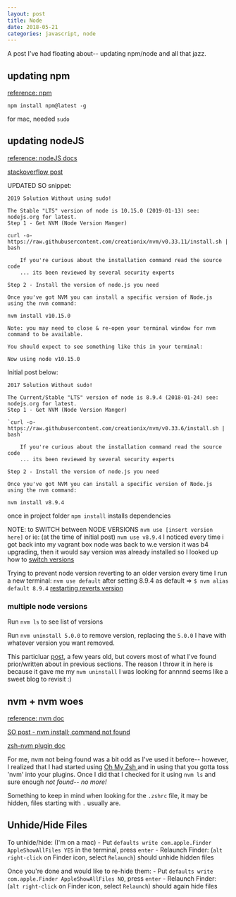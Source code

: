 ```yaml
---
layout: post
title: Node
date: 2018-05-21
categories: javascript, node
---
```


A post I've had floating about-- updating npm/node and all that jazz.

## updating npm
[reference: npm](https://docs.npmjs.com/getting-started/installing-node)

`npm install npm@latest -g`

for mac, needed `sudo`

## updating nodeJS 
[reference: nodeJS docs](https://nodejs.org/en/)

[stackoverflow post](https://stackoverflow.com/questions/10075990/upgrading-node-js-to-latest-version#10076029)

UPDATED SO snippet:
```
2019 Solution Without using sudo!

The Stable "LTS" version of node is 10.15.0 (2019-01-13) see: nodejs.org for latest.
Step 1 - Get NVM (Node Version Manger)

curl -o- https://raw.githubusercontent.com/creationix/nvm/v0.33.11/install.sh | bash

    If you're curious about the installation command read the source code
    ... its been reviewed by several security experts

Step 2 - Install the version of node.js you need

Once you've got NVM you can install a specific version of Node.js using the nvm command:

nvm install v10.15.0

Note: you may need to close & re-open your terminal window for nvm command to be available.

You should expect to see something like this in your terminal:

Now using node v10.15.0

```

Initial post below:
```  
2017 Solution Without sudo!

The Current/Stable "LTS" version of node is 8.9.4 (2018-01-24) see: nodejs.org for latest.
Step 1 - Get NVM (Node Version Manger)

`curl -o- https://raw.githubusercontent.com/creationix/nvm/v0.33.6/install.sh | bash`

    If you're curious about the installation command read the source code
    ... its been reviewed by several security experts

Step 2 - Install the version of node.js you need

Once you've got NVM you can install a specific version of Node.js using the nvm command:

nvm install v8.9.4

```
once in project folder `npm install` installs dependencies

NOTE: to SWITCH between NODE VERSIONS `nvm use [insert version here]` or ie: (at the time of initial post) `nvm use v8.9.4`
	I noticed every time i got back into my vagrant box node was back to w.e version it was b4 upgrading, then it would say version was already installed so I looked up how to [switch versions](http://michael-kuehnel.de/node.js/2015/09/08/using-vm-to-switch-node-versions.html)

Trying to prevent node version reverting to an older version every time I run a new terminal:
`nvm use default` after setting 8.9.4 as default => `$ nvm alias default 8.9.4`
[restarting reverts version](https://stackoverflow.com/questions/36098765/why-restarting-reverts-the-version-of-node#36099044)

### multiple node versions
Run `nvm ls` to see list of versions 

Run `nvm uninstall 5.0.0` to remove version, replacing the `5.0.0` I have with whatever version you want removed.

This particluar [post](https://davidwalsh.name/nvm), a few years old, but covers most of what I've found prior/written about in previous sections. The reason I throw it in here is because it gave me my `nvm uninstall` I was looking for annnnd seems like a sweet blog to revisit :)

## nvm + nvm woes
[reference: nvm doc](https://github.com/creationix/nvm#installation-and-update)

[SO post - nvm install; command not found](https://stackoverflow.com/questions/16904658/node-version-manager-install-nvm-command-not-found)

[zsh-nvm plugin doc](https://github.com/lukechilds/zsh-nvm#as-an-oh-my-zsh-custom-plugin)

For me, nvm not being found was a bit odd as I've used it before-- however, I realized that I had started using [Oh My Zsh ](https://github.com/robbyrussell/oh-my-zsh) and in using that you gotta toss 'nvm' into your plugins. Once I did that I checked for it using `nvm ls` and sure enough *not found-- no more!*

Something to keep in mind when looking for the `.zshrc` file, it may be hidden, files starting with `.` usually are.

## Unhide/Hide Files
To unhide/hide: (I'm on a mac)
    - Put `defaults write com.apple.Finder AppleShowAllFiles YES` in the terminal, press `enter`
    - Relaunch Finder: (`alt right-click` on Finder icon, select `Relaunch`) should unhide hidden files

Once you're done and would like to re-hide them:
    - Put `defaults write com.apple.Finder AppleShowAllFiles NO`, press `enter`
    - Relaunch Finder: (`alt right-click` on Finder icon, select `Relaunch`) should again hide files
